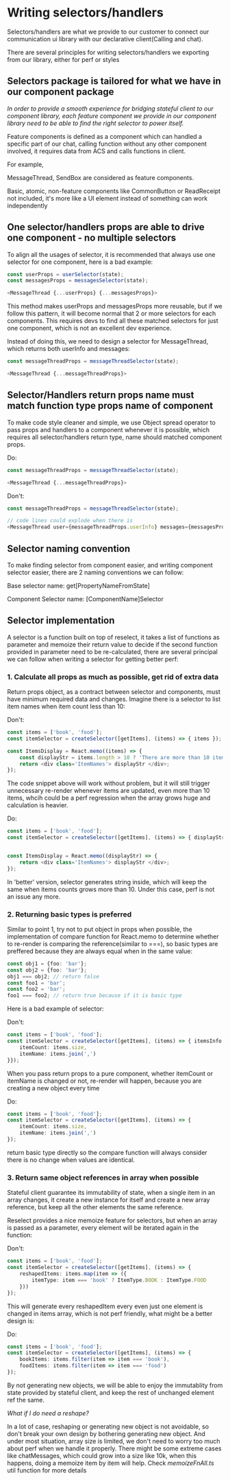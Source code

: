 # Writing selectors/handlers

Selectors/handlers are what we provide to our customer to connect our communication ui library with our declarative client(Calling and chat).

There are several principles for writing selectors/handlers we exporting from our library, either for perf or styles

## Selectors package is tailored for what we have in our component package

*In order to provide a smooth experience for bridging stateful client to our component library, each feature component we provide in our component library need to be able to find the right selector to power itself.*

Feature components is defined as a component which can handled a specific part of our chat, calling function without any other component involved, it requires data from ACS and calls functions in client. 

For example,

MessageThread, SendBox are considered as feature components.

Basic, atomic, non-feature components like CommonButton or ReadReceipt not included, it's more like a UI element instead of something can work independently

## One selector/handlers props are able to drive one component - no multiple selectors

To align all the usages of selector, it is recommended that always use one selector for one component, here is a bad example:

```typescript
const userProps = userSelector(state);
const messagesProps = messagesSelector(state);

<MessageThread {...userProps} {...messagesProps}>
```

This method makes userProps and messagesProps more reusable, but if we follow this pattern, it will become normal that 2 or more selectors for each components. This requires devs to find all these matched selectors for just one component, which is not an excellent dev experience.

Instead of doing this, we need to design a selector for MessageThread, which returns both userInfo and messages:

```typescript
const messageThreadProps = messageThreadSelector(state);

<MessageThread {...messageThreadProps}>
```

## Selector/Handlers return props name must match function type props name of component

To make code style cleaner and simple, we use Object spread operator to pass props and handlers to a component whenever it is possible, which requires all selector/handlers return type, name should matched component props.

Do:
```typescript
const messageThreadProps = messageThreadSelector(state);

<MessageThread {...messageThreadProps}>
```

Don't:
```typescript
const messageThreadProps = messageThreadSelector(state);

// code lines could explode when there is 
<MessageThread user={messageThreadProps.userInfo} messages={messagesProps.chatMessages}>
```

## Selector naming convention

To make finding selector from component easier, and writing component selector easier, there are 2 naming conventions we can follow:

Base selector name: get[PropertyNameFromState]

Component Selector name: [ComponentName]Selector

## Selector implementation

A selector is a function built on top of reselect, it takes a list of functions as parameter and memoize their return value to decide if the second function provided in parameter need to be re-calculated, there are several principal we can follow when writing a selector for getting better perf:

### 1. Calculate all props as much as possible, get rid of extra data

Return props object, as a contract between selector and components, must have minimum required data and changes.
Imagine there is a selector to list item names when item count less than 10:

Don't:
```typescript
const items = ['book', 'food'];
const itemSelector = createSelector([getItems], (items) => { items });

const ItemsDisplay = React.memo((items) => {
    const displayStr = items.length > 10 ? 'There are more than 10 items in the page...' : items.join(',');
    return <div class='ItemNames'> displayStr </div>;
});

```
The code snippet above will work without problem, but it will still trigger unnecessary re-render whenever items are updated, even more than 10 items, whcih could be a perf regression when the array grows huge and calculation is heavier.

Do:
```typescript
const items = ['book', 'food'];
const itemSelector = createSelector([getItems], (items) => { displayStrs: items.length > 10 ? 'There are more than 10 items in the page...' : items.join(',') });


const ItemsDisplay = React.memo((displayStr) => {
    return <div class='ItemNames'> displayStr </div>;
});
```

In 'better' version, selector generates string inside, which will keep the same when items counts grows more than 10. Under this case, perf is not an issue any more.

### 2. Returning basic types is preferred 

Similar to point 1, try not to put object in props when possible, the implementation of compare function for React.memo to determine whether to re-render is comparing the reference(similar to ===), so basic types are preffered because they are always equal when in the same value:

```typescript
const obj1 = {foo: 'bar'};
const obj2 = {foo: 'bar'};
obj1 === obj2; // return false
const foo1 = 'bar';
const foo2 = 'bar';
foo1 === foo2; // return true because if it is basic type
```

Here is a bad example of selector:

Don't:
```typescript
const items = ['book', 'food'];
const itemSelector = createSelector([getItems], (items) => { itemsInfo: {
    itemCount: items.size,
    itemName: items.join(',')
}});
```

When you pass return props to a pure component, whether itemCount or itemName is changed or not, re-render will happen, because you are creating a new object every time

Do:
```typescript
const items = ['book', 'food'];
const itemSelector = createSelector([getItems], (items) => { 
    itemCount: items.size,
    itemName: items.join(',')
});
```

return basic type directly so the compare function will always consider there is no change when values are identical.

### 3. Return same object references in array when possible 

Stateful client guarantee its immutability of state, when a single item in an array changes, it create a new instance for itself and create a new array reference, but keep all the other elements the same reference.

Reselect provides a nice memoize feature for selectors, but when an array is passed as a parameter, every element will be iterated again in the function:

Don't:
```typescript
const items = ['book', 'food'];
const itemSelector = createSelector([getItems], (items) => { 
    reshapedItems: items.map(item => ({
        itemType: item === 'book' ? ItemType.BOOK : ItemType.FOOD
    }))
});
```

This will generate every reshapedItem every even just one element is changed in items array, which is not perf friendly, what might be a better design is:

Do:
```typescript
const items = ['book', 'food'];
const itemSelector = createSelector([getItems], (items) => { 
    bookItems: items.filter(item => item === 'book'),
    foodItems: items.filter(item => item === 'food')
});
```
By not generating new objects, we will be able to enjoy the immutablity from state provided by stateful client, and keep the rest of unchanged element ref the same.

*What if I do need a reshape?*

In a lot of case, reshaping or generating new object is not avoidable, so don't break your own design by bothering generating new object. And under most situation, array size is limited, we don't need to worry too much about perf when we handle it properly. There might be some extreme cases like chatMessages, which could grow into a size like 10k, when this happens, doing a memoize item by item will help. Check *memoizeFnAll.ts* util function for more details
